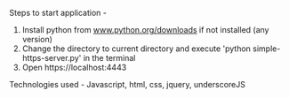 Steps to start application -
1. Install python from www.python.org/downloads if not installed (any version)
2. Change the directory to current directory and execute 'python simple-https-server.py' in the terminal
3. Open https://localhost:4443

Technologies used -
Javascript, html, css, jquery, underscoreJS
